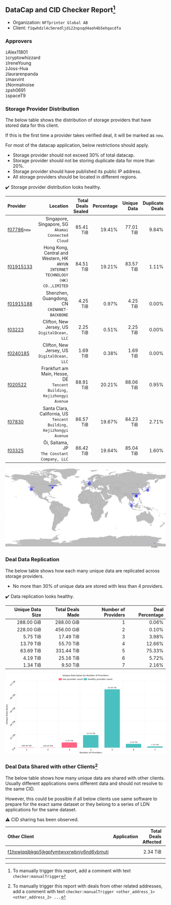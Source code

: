 ## DataCap and CID Checker Report[^1]
 - Organization: `NFTprinter Global AB`
 - Client: `f1qwhdzl4c5mredljdi22npsqd4aoh4b5ehqacdfa`
### Approvers
`1`Alex11801<br/>`1`cryptowhizzard<br/>`1`IreneYoung<br/>`2`Joss-Hua<br/>`2`laurarenpanda<br/>`1`maxvint<br/>`1`Normalnoise<br/>`2`psh0691<br/>`1`spaceT9

### Storage Provider Distribution
The below table shows the distribution of storage providers that have stored data for this client.

If this is the first time a provider takes verified deal, it will be marked as `new`.

For most of the datacap application, below restrictions should apply.
 - Storage provider should not exceed 30% of total datacap.
 - Storage provider should not be storing duplicate data for more than 20%.
 - Storage provider should have published its public IP address.
 - All storage providers should be located in different regions.

✔️ Storage provider distribution looks healthy.

| Provider                                              |                                                                            Location | Total Deals Sealed | Percentage | Unique Data | Duplicate Deals |
| :---------------------------------------------------- | ----------------------------------------------------------------------------------: | -----------------: | ---------: | ----------: | --------------: |
| [f07786](https://filfox.info/en/address/f07786)`new`  |                               Singapore, Singapore, SG<br/>`Akamai Connected Cloud` |          85.41 TiB |     19.41% |   77.01 TiB |           9.84% |
| [f01915133](https://filfox.info/en/address/f01915133) | Hong Kong, Central and Western, HK<br/>`ANYUN INTERNET TECHNOLOGY (HK) CO.,LIMITED` |          84.51 TiB |     19.21% |   83.57 TiB |           1.11% |
| [f01915188](https://filfox.info/en/address/f01915188) |                                     Shenzhen, Guangdong, CN<br/>`CHINANET-BACKBONE` |           4.25 TiB |      0.97% |    4.25 TiB |           0.00% |
| [f03223](https://filfox.info/en/address/f03223)       |                                     Clifton, New Jersey, US<br/>`DigitalOcean, LLC` |           2.25 TiB |      0.51% |    2.25 TiB |           0.00% |
| [f0240185](https://filfox.info/en/address/f0240185)   |                                     Clifton, New Jersey, US<br/>`DigitalOcean, LLC` |           1.69 TiB |      0.38% |    1.69 TiB |           0.00% |
| [f020522](https://filfox.info/en/address/f020522)     |             Frankfurt am Main, Hesse, DE<br/>`Tencent Building, Kejizhongyi Avenue` |          88.91 TiB |     20.21% |   88.06 TiB |           0.95% |
| [f07830](https://filfox.info/en/address/f07830)       |              Santa Clara, California, US<br/>`Tencent Building, Kejizhongyi Avenue` |          86.57 TiB |     19.67% |   84.23 TiB |           2.71% |
| [f03325](https://filfox.info/en/address/f03325)       |                                     Ōi, Saitama, JP<br/>`The Constant Company, LLC` |          86.42 TiB |     19.64% |   85.04 TiB |           1.60% |

<img src="https://raw.githubusercontent.com/data-preservation-programs/filplus-checker-assets/main/filecoin-project/filecoin-plus-large-datasets/issues/1251/1689520477241.png"/>

### Deal Data Replication
The below table shows how each many unique data are replicated across storage providers.

- No more than 30% of unique data are stored with less than 4 providers.

✔️ Data replication looks healthy.

| Unique Data Size | Total Deals Made | Number of Providers | Deal Percentage |
| ---------------: | ---------------: | ------------------: | --------------: |
|       288.00 GiB |       288.00 GiB |                   1 |           0.06% |
|       228.00 GiB |       456.00 GiB |                   2 |           0.10% |
|         5.75 TiB |        17.49 TiB |                   3 |           3.98% |
|        13.79 TiB |        55.70 TiB |                   4 |          12.66% |
|        63.69 TiB |       331.44 TiB |                   5 |          75.33% |
|         4.19 TiB |        25.16 TiB |                   6 |           5.72% |
|         1.34 TiB |         9.50 TiB |                   7 |           2.16% |

<img src="https://raw.githubusercontent.com/data-preservation-programs/filplus-checker-assets/main/filecoin-project/filecoin-plus-large-datasets/issues/1251/1689520478024.png"/>

### Deal Data Shared with other Clients[^3]
The below table shows how many unique data are shared with other clients.
Usually different applications owns different data and should not resolve to the same CID.

However, this could be possible if all below clients use same software to prepare for the exact same dataset or they belong to a series of LDN applications for the same dataset.

⚠️ CID sharing has been observed.

| Other Client                                                                                                          | Application                                                                      | Total Deals Affected | Unique CIDs | Approvers                        |
| :-------------------------------------------------------------------------------------------------------------------- | :------------------------------------------------------------------------------- | -------------------: | ----------: | :------------------------------- |
| [f1hxwjqqjbkgp5jkgpfymtwvxrwbniy6nd6vbmuti](https://filfox.info/en/address/f1hxwjqqjbkgp5jkgpfymtwvxrwbniy6nd6vbmuti) | [](https://github.com/filecoin-project/filecoin-plus-large-datasets/issues/1967) |             2.34 TiB |          28 | `1`Joss-Hua<br/>`1`laurarenpanda |

[^1]: To manually trigger this report, add a comment with text `checker:manualTrigger`

[^2]: Deals from those addresses are combined into this report as they are specified with `checker:manualTrigger`

[^3]: To manually trigger this report with deals from other related addresses, add a comment with text `checker:manualTrigger <other_address_1> <other_address_2> ...`
